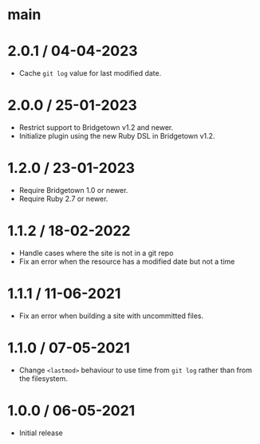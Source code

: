 # main

# 2.0.1 / 04-04-2023

* Cache `git log` value for last modified date.

# 2.0.0 / 25-01-2023

* Restrict support to Bridgetown v1.2 and newer.
* Initialize plugin using the new Ruby DSL in Bridgetown v1.2.

# 1.2.0 / 23-01-2023

* Require Bridgetown 1.0 or newer.
* Require Ruby 2.7 or newer.

# 1.1.2 / 18-02-2022

* Handle cases where the site is not in a git repo
* Fix an error when the resource has a modified date but not a time

# 1.1.1 / 11-06-2021

* Fix an error when building a site with uncommitted files.

# 1.1.0 / 07-05-2021

* Change `<lastmod>` behaviour to use time from `git log` rather than from the filesystem.

# 1.0.0 / 06-05-2021

* Initial release
